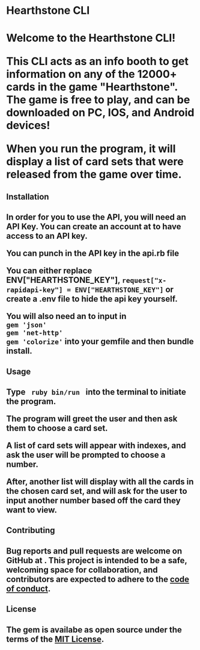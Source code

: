 <h1>Hearthstone CLI<h1>

 <p> Welcome to the Hearthstone CLI!

This CLI acts as an info booth to get information on any of the 12000+ cards in the game "Hearthstone". The game is free to play, and can be downloaded on PC, IOS, and Android devices!

When you run the program, it will display a list of card sets that were released from the game over time.</p>

<h2>Installation<h2>

<p> In order for you to use the API, you will need an API Key. You can create an account at <a href= https://rapidapi.com/omgvamp/api/hearthstone></a> to have access to an API key. </p>

<p> You can punch in the API key in the api.rb file </p>

<p> You can either replace ENV["HEARTHSTONE_KEY"], <code>request["x-rapidapi-key"] = ENV["HEARTHSTONE_KEY"]</code> or create a .env file to hide the api key yourself. </p>

<p> You will also need an to input in <code> 
gem 'json' 
gem 'net-http'  
gem 'colorize'</code> 
into your gemfile and then bundle install.

<h2>Usage<h2>

<p> Type <code> ruby bin/run </code> into the terminal to initiate the program.

The program will greet the user and then ask them to choose a card set.

A list of card sets will appear with indexes, and ask the user will be prompted to choose a number.

After, another list will display with all the cards in the chosen card set, and will ask for the user to input another number based off the card they want to view. </p>

<h2> Contributing <h2>

<p> Bug reports and pull requests are welcome on GitHub at <a href= https://github.com/Jwhitski/hearthstone-project></a>. This project is intended to be a safe, welcoming space for collaboration, and contributors are expected to adhere to the <a href= https://github.com/Jwhitski/hearthstone-project/blob/main/CODE_OF_CONDUCT.md>code of conduct</a>. </p>

<h2>License<h2>

<p> The gem is availabe as open source under the terms of the <a href= https://github.com/Jwhitski/hearthstone-project/blob/main/LICENSE>MIT License</a>. </p>
